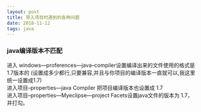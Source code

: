 ```yaml
--- 
layout: post
title: 导入项目时遇到的各种问题
date: 2018-11-12
tags: java
---
```

### **java编译版本不匹配**
 进入 windows—proferences—java–compiler设置编译出来的文件使用的格式是 1.7版本的 (设置成多少都行,只要兼容,并且与你项目的编译版本一直就可以,我这里统一设置成1.7)   
 进入项目–properties—java Compiler 把项目编译版本也设置成 1.7   
 进入项目–properties—Myeclipse—project Facets设置java文件的版本为 1.7，并打勾。   

